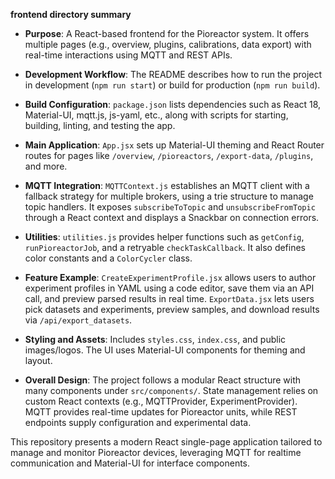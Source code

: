 **frontend directory summary**

*   **Purpose**: A React-based frontend for the Pioreactor system. It offers multiple pages (e.g., overview, plugins, calibrations, data export) with real-time interactions using MQTT and REST APIs.

*   **Development Workflow**: The README describes how to run the project in development (`npm run start`) or build for production (`npm run build`).

*   **Build Configuration**: `package.json` lists dependencies such as React 18, Material-UI, mqtt.js, js-yaml, etc., along with scripts for starting, building, linting, and testing the app.

*   **Main Application**: `App.jsx` sets up Material-UI theming and React Router routes for pages like `/overview`, `/pioreactors`, `/export-data`, `/plugins`, and more.

*   **MQTT Integration**: `MQTTContext.js` establishes an MQTT client with a fallback strategy for multiple brokers, using a trie structure to manage topic handlers. It exposes `subscribeToTopic` and `unsubscribeFromTopic` through a React context and displays a Snackbar on connection errors.

*   **Utilities**: `utilities.js` provides helper functions such as `getConfig`, `runPioreactorJob`, and a retryable `checkTaskCallback`. It also defines color constants and a `ColorCycler` class.

*   **Feature Example**: `CreateExperimentProfile.jsx` allows users to author experiment profiles in YAML using a code editor, save them via an API call, and preview parsed results in real time.
    `ExportData.jsx` lets users pick datasets and experiments, preview samples, and download results via `/api/export_datasets`.

*   **Styling and Assets**: Includes `styles.css`, `index.css`, and public images/logos. The UI uses Material-UI components for theming and layout.

*   **Overall Design**: The project follows a modular React structure with many components under `src/components/`. State management relies on custom React contexts (e.g., MQTTProvider, ExperimentProvider). MQTT provides real-time updates for Pioreactor units, while REST endpoints supply configuration and experimental data.


This repository presents a modern React single-page application tailored to manage and monitor Pioreactor devices, leveraging MQTT for realtime communication and Material-UI for interface components.
